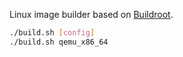 Linux image builder based on [Buildroot](https://buildroot.org).

```sh
./build.sh [config]
./build.sh qemu_x86_64
```

